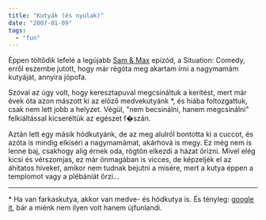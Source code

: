 ```yaml
---
title: "Kutyák (és nyulak)"
date: "2007-01-09"
tags: 
  - "fun"
---
```


Éppen töltődik lefelé a legújabb [Sam & Max](http://www.telltalegames.com/) epizód, a Situation: Comedy, erről eszembe jutott, hogy már régóta meg akartam írni a nagymamám kutyáját, annyira jópofa.

Szóval az úgy volt, hogy keresztapuval megcsináltuk a kerítést, mert már évek óta azon mászott ki az előző medvekutyánk *, és hiába foltozgattuk, csak nem lett jobb a helyzet. Végül, "nem becsinálni, hanem megcsinálni" felkiáltással kicseréltük az egészet f�szán.

Aztán lett egy másik hódkutyánk, de az meg alulról bontotta ki a cuccot, és azóta is mindig elkíséri a nagymamámat, akárhová is megy. Ez még nem is lenne baj, csakhogy alig érnek oda, rögtön elkezdi a házat őrizni. Mivel elég kicsi és vérszomjas, ez már önmagában is vicces, de képzeljék el az áhitatos híveket, amikor nem tudnak bejutni a misére, mert a kutya éppen a templomot vagy a plébániát őrzi...

* * *

\* Ha van farkaskutya, akkor van medve- és hódkutya is. És tényleg: [google it](http://www.google.com/search?q=medvekutya), bár a miénk nem ilyen volt hanem újfunlandi.

